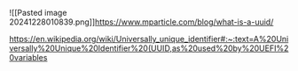 ![[Pasted image 20241228010839.png]]https://www.mparticle.com/blog/what-is-a-uuid/


https://en.wikipedia.org/wiki/Universally_unique_identifier#:~:text=A%20Universally%20Unique%20Identifier%20(UUID,as%20used%20by%20UEFI%20variables

